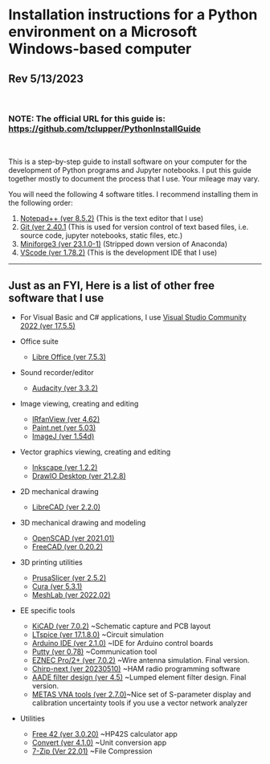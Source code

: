 # Installation instructions for a Python environment on a Microsoft Windows-based computer
## Rev 5/13/2023
<br>

### NOTE: The official URL for this guide is:  https://github.com/tclupper/PythonInstallGuide 
<br>

This is a step-by-step guide to install software on your computer for the development of Python programs and Jupyter notebooks.  I put this guide together mostly to document the process that I use.  Your mileage may vary.

You will need the following 4 software titles. I recommend installing them in the following order:

1) [Notepad++ (ver 8.5.2)](NotepadPlusPlus.md) (This is the text editor that I use)
2) [Git (ver 2.40.1](Git.md)  (This is used for version control of text based files, i.e. source code, jupyter notebooks, static files, etc.)
3) [Miniforge3 (ver 23.1.0-1)](Miniforge.md)  (Stripped down version of Anaconda)
4) [VScode (ver 1.78.2)](VScode.md)  (This is the development IDE that I use)
---
## Just as an FYI, Here is a list of other free software that I use
* For Visual Basic and C# applications, I use [Visual Studio Community 2022 (ver 17.5.5)](https://visualstudio.microsoft.com/vs/community)

* Office suite
    * [Libre Office (ver 7.5.3)](https://www.libreoffice.org)
* Sound recorder/editor
    * [Audacity (ver 3.3.2)](https://www.audacityteam.org)
* Image viewing, creating and editing
    * [IRfanView (ver 4.62)](https://www.irfanview.com)
    * [Paint.net (ver 5.03)](https://www.getpaint.net)
    * [ImageJ (ver 1.54d)](https://imagej.nih.gov/ij/)
* Vector graphics viewing, creating and editing
    * [Inkscape (ver 1.2.2)](https://inkscape.org)
    * [DrawIO Desktop (ver 21.2.8)](https://github.com/jgraph/drawio-desktop/releases)
* 2D mechanical drawing
    * [LibreCAD (ver 2.2.0)](https://github.com/LibreCAD/LibreCAD/releases)
* 3D mechanical drawing and modeling
    * [OpenSCAD (ver 2021.01)](https://openscad.org/downloads.html)
    * [FreeCAD (ver 0.20.2)](https://www.freecadweb.org)
* 3D printing utilities
    * [PrusaSlicer (ver 2.5.2)](https://www.prusa3d.com/prusaslicer)
    * [Cura (ver 5.3.1)](https://ultimaker.com/software/ultimaker-cura)
    * [MeshLab (ver 2022.02)](https://www.meshlab.net/#download)
* EE specific tools
    * [KiCAD (ver 7.0.2)](https://kicad.org/download/windows/) ~Schematic capture and PCB layout
    * [LTspice (ver 17.1.8.0)](https://www.analog.com/en/design-center/design-tools-and-calculators/ltspice-simulator.html) ~Circuit simulation
    * [Arduino IDE (ver 2.1.0)](https://www.arduino.cc/en/software) ~IDE for Arduino control boards
    * [Putty (ver 0.78)](https://www.putty.org) ~Communication tool
    * [EZNEC Pro/2+ (ver 7.0.2)](https://www.eznec.com/) ~Wire antenna simulation. Final version.
    * [Chirp-next (ver 20230510)](https://chirp.danplanet.com/projects/chirp/wiki/Download) ~HAM radio programming software
    * [AADE filter design (ver 4.5)](http://www.ke5fx.com/aadeflt.htm) ~Lumped element filter design. Final version.
    * [METAS VNA tools (ver 2.7.0)](https://www.metas.ch/metas/en/home/fabe/hochfrequenz/vna-tools.html)~Nice set of S-parameter display and calibration uncertainty tools if you use a vector network analyzer
* Utilities
    * [Free 42 (ver 3.0.20)](https://thomasokken.com/free42/) ~HP42S calculator app
    * [Convert (ver 4.1.0)](https://joshmadison.com/convert-for-windows/) ~Unit conversion app
    * [7-Zip (Ver 22.01)](https://www.7-zip.org/) ~File Compression